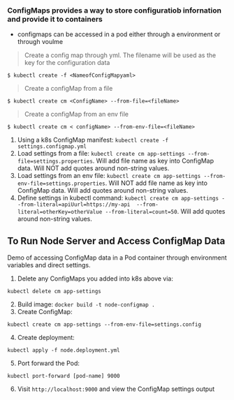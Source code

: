 ### ConfigMaps provides a way to store configuratiob infornation and provide it to containers


- configmaps can be accessed in a pod either through a environment or through voulme

> Create a config map through yml. The filename will be used as the key for the configuration data


```
$ kubectl create -f <NameofConfigMapyaml>
```

> Create a configMap from a file

```
$ kubectl create cm <ConfigName> --from-file=<fileName>
```

> Create a configMap from an env file
```
$ kubectl create cm < configName> --from-env-file=<fileName>
```

1. Using a k8s ConfigMap manifest:  `kubectl create -f settings.configmap.yml`
2. Load settings from a file: `kubectl create cm app-settings --from-file=settings.properties`. Will add file name as key into ConfigMap data. Will NOT add quotes around non-string values.
3. Load settings from an env file: `kubectl create cm app-settings --from-env-file=settings.properties`. Will NOT add file name as key into ConfigMap data. Will add quotes around non-string values.
4. Define settings in kubectl command: `kubectl create cm app-settings --from-literal=apiUurl=https://my-api  --from-literal=otherKey=otherValue --from-literal=count=50`. Will add quotes around non-string values.

## To Run Node Server and Access ConfigMap Data

Demo of accessing ConfigMap data in a Pod container through environment variables and direct settings.

1. Delete any ConfigMaps you added into k8s above via:

`kubectl delete cm app-settings`

2. Build image: `docker build -t node-configmap .`
3. Create ConfigMap: 

`kubectl create cm app-settings --from-env-file=settings.config`

4. Create deployment: 

`kubectl apply -f node.deployment.yml`

5. Port forward the Pod: 

`kubectl port-forward [pod-name] 9000`

6. Visit `http://localhost:9000` and view the ConfigMap settings output





